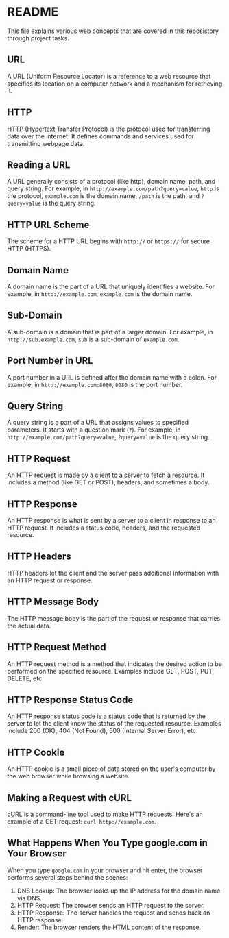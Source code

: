 # README

This file explains various web concepts that are covered in this reposistory through project tasks.

## URL

A URL (Uniform Resource Locator) is a reference to a web resource that specifies its location on a computer network and a mechanism for retrieving it.

## HTTP

HTTP (Hypertext Transfer Protocol) is the protocol used for transferring data over the internet. It defines commands and services used for transmitting webpage data.

## Reading a URL

A URL generally consists of a protocol (like http), domain name, path, and query string. For example, in `http://example.com/path?query=value`, `http` is the protocol, `example.com` is the domain name, `/path` is the path, and `?query=value` is the query string.

## HTTP URL Scheme

The scheme for a HTTP URL begins with `http://` or `https://` for secure HTTP (HTTPS).

## Domain Name

A domain name is the part of a URL that uniquely identifies a website. For example, in `http://example.com`, `example.com` is the domain name.

## Sub-Domain

A sub-domain is a domain that is part of a larger domain. For example, in `http://sub.example.com`, `sub` is a sub-domain of `example.com`.

## Port Number in URL

A port number in a URL is defined after the domain name with a colon. For example, in `http://example.com:8080`, `8080` is the port number.

## Query String

A query string is a part of a URL that assigns values to specified parameters. It starts with a question mark (`?`). For example, in `http://example.com/path?query=value`, `?query=value` is the query string.

## HTTP Request

An HTTP request is made by a client to a server to fetch a resource. It includes a method (like GET or POST), headers, and sometimes a body.

## HTTP Response

An HTTP response is what is sent by a server to a client in response to an HTTP request. It includes a status code, headers, and the requested resource.

## HTTP Headers

HTTP headers let the client and the server pass additional information with an HTTP request or response.

## HTTP Message Body

The HTTP message body is the part of the request or response that carries the actual data.

## HTTP Request Method

An HTTP request method is a method that indicates the desired action to be performed on the specified resource. Examples include GET, POST, PUT, DELETE, etc.

## HTTP Response Status Code

An HTTP response status code is a status code that is returned by the server to let the client know the status of the requested resource. Examples include 200 (OK), 404 (Not Found), 500 (Internal Server Error), etc.

## HTTP Cookie

An HTTP cookie is a small piece of data stored on the user's computer by the web browser while browsing a website.

## Making a Request with cURL

cURL is a command-line tool used to make HTTP requests. Here's an example of a GET request: `curl http://example.com`.

## What Happens When You Type google.com in Your Browser

When you type `google.com` in your browser and hit enter, the browser performs several steps behind the scenes:

1. DNS Lookup: The browser looks up the IP address for the domain name via DNS.
2. HTTP Request: The browser sends an HTTP request to the server.
3. HTTP Response: The server handles the request and sends back an HTTP response.
4. Render: The browser renders the HTML content of the response.
